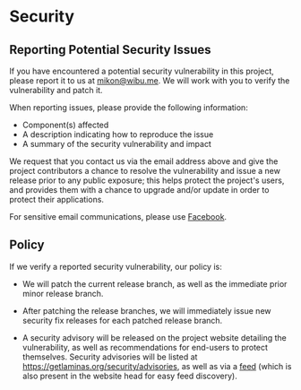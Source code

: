 # Security

## Reporting Potential Security Issues

If you have encountered a potential security vulnerability in this project,
please report it to us at <mikon@wibu.me>. We will work with you to
verify the vulnerability and patch it.

When reporting issues, please provide the following information:

- Component(s) affected
- A description indicating how to reproduce the issue
- A summary of the security vulnerability and impact

We request that you contact us via the email address above and give the
project contributors a chance to resolve the vulnerability and issue a new
release prior to any public exposure; this helps protect the project's
users, and provides them with a chance to upgrade and/or update in order to
protect their applications.

For sensitive email communications, please use
[Facebook](https://facebook.com/nyakko.neko).

## Policy

If we verify a reported security vulnerability, our policy is:

- We will patch the current release branch, as well as the immediate prior minor
  release branch.

- After patching the release branches, we will immediately issue new security
  fix releases for each patched release branch.

- A security advisory will be released on the project website detailing the
  vulnerability, as well as recommendations for end-users to protect themselves.
  Security advisories will be listed at https://getlaminas.org/security/advisories,
  as well as via a [feed](https://getlaminas.org/security/feed) (which is also
  present in the website head for easy feed discovery).
